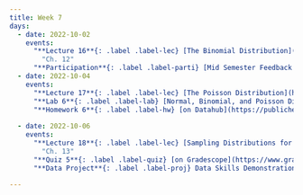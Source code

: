 ```yaml
---
title: Week 7
days:
  - date: 2022-10-02
    events:
      "**Lecture 16**{: .label .label-lec} [The Binomial Distribution](https://ph142-ucb.github.io/fa23/src/lec/Lec16_Discrete-distns.pdf) [(Recording)](https://kaltura.berkeley.edu/channel/PH142%2BFall%2B2023/324651512/subscribe)":
        "Ch. 12"
      "**Participation**{: .label .label-parti} [Mid Semester Feedback Survey](https://forms.gle/CwadVBRW6f6T3fJw6) ":
  - date: 2022-10-04
    events:
      "**Lecture 17**{: .label .label-lec} [The Poisson Distribution](https://ph142-ucb.github.io/fa23/src/lec/Lec17_Poisson-distrn.pdf) [(Recording)](https://kaltura.berkeley.edu/channel/PH142%2BFall%2B2023/324651512/subscribe) ":
      "**Lab 6**{: .label .label-lab} [Normal, Binomial, and Poisson Distribution](https://publichealth.datahub.berkeley.edu/hub/user-redirect/git-pull?repo=https%3A%2F%2Fgithub.com%2Fph142-ucb%2Fph142-fa23&urlpath=rstudio%2F&branch=main) (Due Oct 6th)":
      "**Homework 6**{: .label .label-hw} [on Datahub](https://publichealth.datahub.berkeley.edu/hub/user-redirect/git-pull?repo=https%3A%2F%2Fgithub.com%2Fph142-ucb%2Fph142-fa23&urlpath=rstudio%2F&branch=main) [(Solutions)](https://ph142-ucb.github.io/fa23/src/hw-sol/hw06-sol.pdf)":
      
  - date: 2022-10-06
    events:
      "**Lecture 18**{: .label .label-lec} [Sampling Distributions for a Mean and Proportion; Central Limit Theorem](https://ph142-ucb.github.io/fa23/src/lec/Lec18-_Sampling-distns.pdf) [(Recording)](https://kaltura.berkeley.edu/channel/PH142%2BFall%2B2023/324651512/subscribe)":
        "Ch. 13"
      "**Quiz 5**{: .label .label-quiz} [on Gradescope](https://www.gradescope.com/courses/575069) (Open 24hr, Due Oct. 6th, 11:59 PM PST)":
      "**Data Project**{: .label .label-proj} Data Skills Demonstration Part I (Due 5:00 PM PST)":
      
---
```

